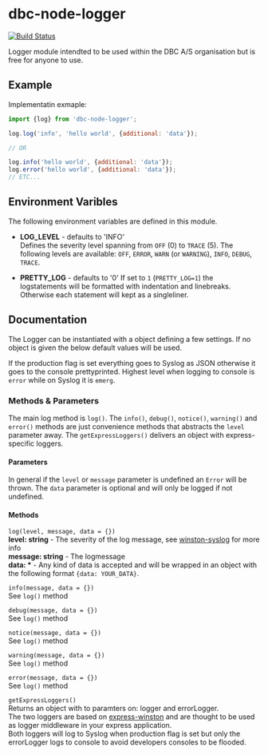 # dbc-node-logger

[![Build Status](https://travis-ci.org/DBCDK/dbc-node-logger.svg?branch=master)](https://travis-ci.org/DBCDK/dbc-node-logger)

Logger module intendted to be used within the DBC A/S organisation but is free for anyone to use.

## Example
Implementatin exmaple:

```javascript
import {log} from 'dbc-node-logger';

log.log('info', 'hello world', {additional: 'data'});

// OR

log.info('hello world', {additional: 'data'});
log.error('hello world', {additional: 'data'});
// ETC...
```

## Environment Varibles
The following environment variables are defined in this module.

- __LOG_LEVEL__ - defaults to 'INFO'   
Defines the severity level spanning from `OFF` (0) to `TRACE` (5). The following levels are available:
`OFF`, `ERROR`, `WARN` (or `WARNING`), `INFO`, `DEBUG`, `TRACE`. 

- __PRETTY_LOG__ - defaults to '0'
If set to `1` (`PRETTY_LOG=1`) the logstatements will be formatted with indentation and linebreaks. Otherwise each statement will kept as a singleliner.

## Documentation
The Logger can be instantiated with a object defining a few settings. If no object is given the below default values will be used.

If the production flag is set everything goes to Syslog as JSON otherwise it goes to the console prettyprinted. Highest level when logging to console is `error` while on Syslog it is `emerg`.  

### Methods & Parameters

The main log method is `log()`. The `info()`, `debug()`, `notice()`, `warning()` and `error()` methods are just convenience methods that abstracts the `level` parameter away.
The `getExpressLoggers()` delivers an object with express-specific loggers. 

#### Parameters 
In general if the `level` or `message` parameter is undefined an `Error` will be thrown.
The `data` parameter is optional and will only be logged if not undefined.

#### Methods  
`log(level, message, data = {})`  
__level: string__ - The severity of the log message, see [winston-syslog](https://github.com/winstonjs/winston-syslog#log-levels) for more info  
__message: string__ - The logmessage  
__data: *__ - Any kind of data is accepted and will be wrapped in an object with the following format `{data: YOUR_DATA}`.

`info(message, data = {})`  
See `log()` method

`debug(message, data = {})`  
See `log()` method

`notice(message, data = {})`  
See `log()` method

`warning(message, data = {})`  
See `log()` method

`error(message, data = {})`  
See `log()` method

`getExpressLoggers()`  
Returns an object with to paramters on: logger and errorLogger.  
The two loggers are based on [express-winston](https://www.npmjs.com/package/express-winston) and are thought to be used as logger middleware in your express application.  
Both loggers will log to Syslog when production flag is set but only the errorLogger logs to console to avoid developers consoles to be flooded.

